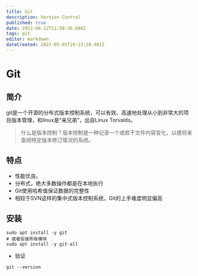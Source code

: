 ```yaml
---
title: Git
description: Version Control
published: true
date: 2022-06-12T11:58:36.698Z
tags: git
editor: markdown
dateCreated: 2022-05-05T10:13:28.481Z
---
```


# Git

## 简介

git是一个开源的分布式版本控制系统，可以有效、高速地处理从小到非常大的项目版本管理，和linux是“亲兄弟”，出自Linux Torvalds。

> 什么是版本控制？版本控制是一种记录一个或若干文件内容变化，以便将来查阅特定版本修订情况的系统。

## 特点

- 性能优良。
- 分布式，绝大多数操作都是在本地执行
- Git使用哈希值保证数据的完整性
- 相较于SVN这样的集中式版本控制系统，Git的上手难度明显偏高

## 安装

```shell
sudo apt install -y git
# 或者安装所有模块
sudo apt install -y git-all
```

- 验证

```shell
git --version
```